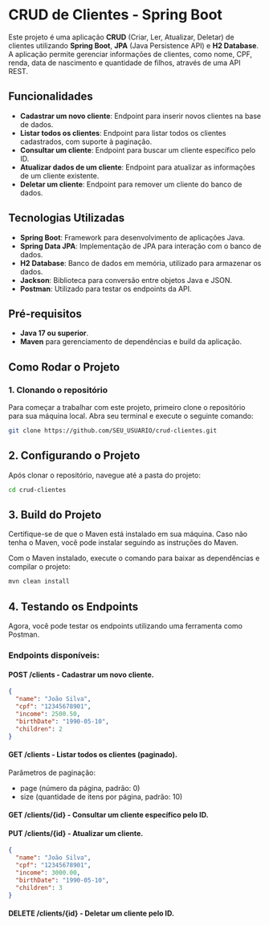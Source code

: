 # CRUD de Clientes - Spring Boot

Este projeto é uma aplicação **CRUD** (Criar, Ler, Atualizar, Deletar) de clientes utilizando **Spring Boot**, **JPA** (Java Persistence API) e **H2 Database**. A aplicação permite gerenciar informações de clientes, como nome, CPF, renda, data de nascimento e quantidade de filhos, através de uma API REST.

## Funcionalidades

- **Cadastrar um novo cliente**: Endpoint para inserir novos clientes na base de dados.
- **Listar todos os clientes**: Endpoint para listar todos os clientes cadastrados, com suporte à paginação.
- **Consultar um cliente**: Endpoint para buscar um cliente específico pelo ID.
- **Atualizar dados de um cliente**: Endpoint para atualizar as informações de um cliente existente.
- **Deletar um cliente**: Endpoint para remover um cliente do banco de dados.

## Tecnologias Utilizadas

- **Spring Boot**: Framework para desenvolvimento de aplicações Java.
- **Spring Data JPA**: Implementação de JPA para interação com o banco de dados.
- **H2 Database**: Banco de dados em memória, utilizado para armazenar os dados.
- **Jackson**: Biblioteca para conversão entre objetos Java e JSON.
- **Postman**: Utilizado para testar os endpoints da API.

## Pré-requisitos

- **Java 17 ou superior**.
- **Maven** para gerenciamento de dependências e build da aplicação.

## Como Rodar o Projeto

### 1. Clonando o repositório

Para começar a trabalhar com este projeto, primeiro clone o repositório para sua máquina local. Abra seu terminal e execute o seguinte comando:

```bash
git clone https://github.com/SEU_USUARIO/crud-clientes.git
```
## 2. Configurando o Projeto

Após clonar o repositório, navegue até a pasta do projeto:

```bash
cd crud-clientes
```

## 3. Build do Projeto

Certifique-se de que o Maven está instalado em sua máquina. Caso não tenha o Maven, você pode instalar seguindo as instruções do Maven.

Com o Maven instalado, execute o comando para baixar as dependências e compilar o projeto:

```bash
mvn clean install
```

## 4. Testando os Endpoints

Agora, você pode testar os endpoints utilizando uma ferramenta como Postman.

### Endpoints disponíveis:
#### POST /clients - Cadastrar um novo cliente.

```json
{
  "name": "João Silva",
  "cpf": "12345678901",
  "income": 2500.50,
  "birthDate": "1990-05-10",
  "children": 2
}
```

#### GET /clients - Listar todos os clientes (paginado).

Parâmetros de paginação:

- page (número da página, padrão: 0)
- size (quantidade de itens por página, padrão: 10)
  
#### GET /clients/{id} - Consultar um cliente específico pelo ID.
#### PUT /clients/{id} - Atualizar um cliente.

```json
{
  "name": "João Silva",
  "cpf": "12345678901",
  "income": 3000.00,
  "birthDate": "1990-05-10",
  "children": 3
}
```
#### DELETE /clients/{id} - Deletar um cliente pelo ID.

